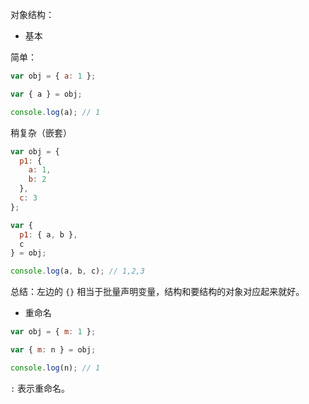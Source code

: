 对象结构：

- 基本

简单：

```js
var obj = { a: 1 };

var { a } = obj;

console.log(a); // 1
```


稍复杂（嵌套）

```js
var obj = {
  p1: {
    a: 1,
    b: 2
  },
  c: 3
};

var {
  p1: { a, b },
  c
} = obj;

console.log(a, b, c); // 1,2,3
```

总结：左边的 `{}` 相当于批量声明变量，结构和要结构的对象对应起来就好。

- 重命名

```js
var obj = { m: 1 };

var { m: n } = obj;

console.log(n); // 1
```

`:` 表示重命名。
